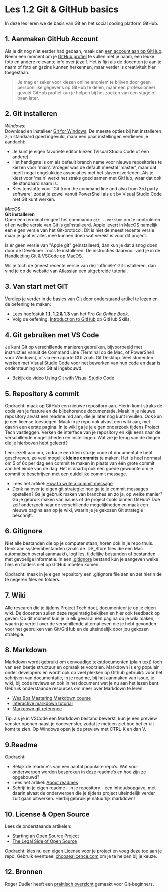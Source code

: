 # Les 1.2 Git & GitHub basics

In deze les leren we de basis van Git en het social coding platform GitHub.

## 1. Aanmaken GitHub Account

Als je dit nog niet eerder had gedaan, maak dan [een account aan op GitHub](https://help.github.com/articles/signing-up-for-a-new-github-account/). Neem een moment om je [GitHub profiel](https://github.com/settings/profile) te vullen met je naam, een leuke foto en andere relevante info over jezelf. Het is fijn als de docenten je aan je naam of foto enigszins kunnen herkennen, maar verder is creativiteit hier toegestaan.

> Je mag er zeker voor kiezen online anoniem te blijven door geen persoonlijke gegevens op GitHub te delen, maar een professioneel gevuld GitHub profiel kan je helpen bij het zoeken van een stage of baan later.

## 2. Git installeren

_Windows:_  
Download en installeer [Git for Windows](https://gitforwindows.org/). De meeste opties bij het installeren zijn standaard goed ingevuld, maar een paar instellingen verdienen je aandacht:

- Je kunt je eigen favoriete editor kiezen (Visual Studio Code of een andere).
- Het handigste is om als default branch name voor nieuwe repositories te kiezen voor 'main'. Vroeger was de default meestal 'master', maar dat heeft nogal ongelukkige associaties met het slavernijverleden. Als je kiest voor 'main' werkt het straks goed samen met GitHub, waar dat ook de standaard naam is.
- Kies tenslotte voor 'Git from the command line and also from 3rd party software', zodat je zowel vanuit PowerShell als uit bv Visual Studio Code met Git kunt werken.

_MacOS:_  
**Git installeren**\
Open een terminal en geef het commando `git --version` om te controleren of en welke versie van Git is geïnstalleerd. Apple levert in MacOS namelijk een eigen versie van het Git-protocol. Dit is niet de meest recente versie maar je gaat er alles mee kunnen doen wat vereist is voor dit project.

Is er geen versie van "Apple git" geinstalleerd, dan kun je dat alsnog doen door de Developer Tools te installeren. De instructies daarvoor vind je in de [Handleiding Git & VSCode op MacOS](https://bnieskens.notion.site/Apple-Git-VS-code-ac5ff7c895df4a2dbe29eb3600f8fb7c?pvs=4).

Wil je toch de (meest recente versie van de) 'officiële' Git installeren, dan vind je op de website van [Atlassian](https://www.atlassian.com/git/tutorials/install-git) een uitgebreide tutorial.

## 3. Van start met GIT

Verdiep je verder in de basics van Git door onderstaand artikel te lezen en de oefening te maken:

- Lees hoofdstuk [**1.1, 1.2 & 1.3**](https://git-scm.com/book/en/v2/Getting-Started-About-Version-Control) van het _Pro Git Online Book_.
- Volg de oefening: [Introduction to GitHub](https://github.com/skills/introduction-to-github) op GitHub Skills.

## 4. Git gebruiken met VS Code

Je kunt Git op verschillende manieren gebruiken, bijvoorbeeld met instructies vanuit de Command Line (Terminal op de Mac, of PowerShell voor Windows), of via een aparte GUI zoals Git Desktop. Veel studenten werken met Visual Studio Code voor het bewerken van hun code en daar is ondersteuning voor Git al ingebouwd.

- Bekijk de video [Using Git with Visual Studio Code](https://www.youtube.com/watch?v=i_23KUAEtUM)

## 5. Repository & commit

Opdracht: maak op GitHub een nieuwe repository aan. Hierin komt straks de code van je feature en de bijbehorende documentatie. Maak in je nieuwe repository alvast een readme.md aan, die je later nog kunt invullen. Ook kun je een license toevoegen. Maak in je repo ook alvast een wiki aan, met daarin een eerste pagina. In je wiki ga je je eigen onderzoek tijdens Project Tech vastleggen. Verken de interface van je repository en kijk eens naar de verschillende mogelijkheden en instellingen. Wat zie je terug van de dingen die je hierboven hebt geleerd?

Leer jezelf aan om, zodra je een klein stukje code of documentatie hebt geschreven, zo veel mogelijk **kleine commits** te maken. Het is heel normaal om 5 of 6x per dag een commit te maken in plaats van één grote commit aan het einde van de dag. Het is daarbij ook een goede gewoonte om je commit te beschrijven met een duidelijke commit message.

- Lees het artikel: [How to write a commit message](https://cbea.ms/git-commit/)
- Denk na over je eigen git strategie: hoe ga je je commit messages opstellen? Ga je gebruik maken van branches en zo ja, op welke manier? Ga je gebruik maken van issues of de project-tools binnen GitHub? Doe zelf onderzoek naar de verschillende mogelijkheden en maak een nieuwe pagina aan op je wiki, waarin je je gekozen Git strategie beschrijft.

## 6. Gitignore

Niet alle bestanden die op je computer staan, horen ook in je repo thuis. Denk aan systeembestanden (zoals de .DS_Store files die een Mac automatisch overal aanmaakt), logfiles, tijdelijke bestanden of bestanden met gevoelige informatie. In een [.gitignore](https://docs.github.com/en/get-started/getting-started-with-git/ignoring-files) bestand kun je aangeven welke files en folders niet op GitHub moeten komen.

Opdracht: maak in je eigen repository een .gitignore file aan en zet hierin de te negeren files en folders.

## 7. Wiki

Alle research die je tijdens Project Tech doet, documenteer je op je eigen wiki. De docenten zullen deze regelmatig bekijken en hier ook feedback op geven. Op dit moment kun je in elk geval al een pagina op je wiki maken, waarin je vertelt over de verschillende alternatieven die je hebt gevonden voor het gebruiken van Git/GitHub en de uiteindelijk door jou gekozen strategie.

## 8. Markdown

Markdown wordt gebruikt om eenvoudige tekstdocumenten (plain text) toch van een beetje structuur en opmaak te voorzien. Markdown is erg populair onder developers en wordt ook op veel plekken op Github gebruikt: voor het schrijven van documentatie, in je readme, bij het aanmaken van issue, je wiki, bij code reviews en ook in het document wat je nu aan het lezen bent. Gebruik onderstaande resources om meer over Markdown te leren:

- [Wes Bos Mastering Markdown course](https://www.youtube.com/watch?v=Je5w18nn-e8&list=PLu8EoSxDXHP7v7K5nZSMo9XWidbJ_Bns3)
- [Interactive markdown tutorial](https://www.markdowntutorial.com/)
- [Markdown git reference](https://docs.github.com/en/get-started/writing-on-github/getting-started-with-writing-and-formatting-on-github/basic-writing-and-formatting-syntax)

Tip: als je in VSCode een Markdown bestand bewerkt, kun je een preview venster openen naast je codevenster, zodat je meteen ziet hoe het er uit komt te zien. Op Windows open je de preview met CTRL-K en dan V.

## 9.Readme

Opdracht:

- Bekijk de readme's van een aantal populaire repo’s. Wat voor onderwerpen worden besproken in deze readme’s en hoe zijn ze opgebouwd?
- Lees het artikel: [About readmes](https://docs.github.com/en/repositories/managing-your-repositorys-settings-and-features/customizing-your-repository/about-readmes)
- Schrijf in je eigen readme - in je repository - een inhoudsopgave, met daarin alvast de onderwerpen die je tijdens project uiteindelijk verder zult gaan uitwerken. Hierbij gebruik je natuurlijk markdown!

## 10. License & Open Source

Lees de onderstaande artikelen:

- [Starting an Open Source Project](https://opensource.guide/starting-a-project/)
- [The Legal Side of Open Source](https://opensource.guide/legal/)

Opdracht: kies nu een eigen License voor je project en voeg deze toe aan je repo. Gebruik eventueel [choosealicence.com](https://choosealicense.com/) om je te helpen bij je keuze.

## 12. Bronnen
Roger Dudler heeft een [praktisch overzicht](https://rogerdudler.github.io/git-guide/) gemaakt voor Git-beginners. 
